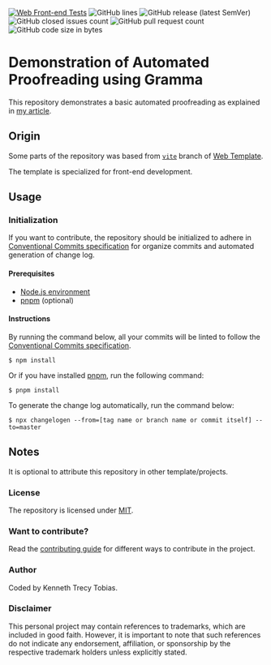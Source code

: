 [![Web Front-end Tests](https://img.shields.io/github/actions/workflow/status/KennethTrecy/demonstration_of_automated_proofreading_using_gramma/front-end.yml?style=for-the-badge)](https://github.com/KennethTrecy/demonstration_of_automated_proofreading_using_gramma/actions/workflows/:workflow-filename.yml)
![GitHub lines](https://img.shields.io/github/license/KennethTrecy/demonstration_of_automated_proofreading_using_gramma?style=for-the-badge)
![GitHub release (latest SemVer)](https://img.shields.io/github/v/release/KennethTrecy/demonstration_of_automated_proofreading_using_gramma?style=for-the-badge&display_name=tag&sort=semver)
![GitHub closed issues count](https://img.shields.io/github/issues-closed/KennethTrecy/demonstration_of_automated_proofreading_using_gramma?style=for-the-badge)
![GitHub pull request count](https://img.shields.io/github/issues-pr-closed/KennethTrecy/demonstration_of_automated_proofreading_using_gramma?style=for-the-badge)
![GitHub code size in bytes](https://img.shields.io/github/repo-size/KennethTrecy/demonstration_of_automated_proofreading_using_gramma?style=for-the-badge)

# Demonstration of Automated Proofreading using Gramma
This repository demonstrates a basic automated proofreading as explained in [my article].

## Origin
Some parts of the repository was based from [`vite`] branch of [Web Template].

The template is specialized for front-end development.

## Usage

### Initialization
If you want to contribute, the repository should be initialized to adhere in [Conventional Commits
specification] for organize commits and automated generation of change log.

#### Prerequisites
- [Node.js environment]
- [pnpm] (optional)

#### Instructions
By running the command below, all your commits will be linted to follow the [Conventional Commits
specification].
```
$ npm install
```

Or if you have installed [pnpm], run the following command:
```
$ pnpm install
```

To generate the change log automatically, run the command below:
```
$ npx changelogen --from=[tag name or branch name or commit itself] --to=master
```

## Notes
It is optional to attribute this repository in other template/projects.

### License
The repository is licensed under [MIT].

### Want to contribute?
Read the [contributing guide] for different ways to contribute in the project.

### Author
Coded by Kenneth Trecy Tobias.

### Disclaimer
This personal project may contain references to trademarks, which are included in good faith. However, it is important to note that such references do not indicate any endorsement, affiliation, or sponsorship by the respective trademark holders unless explicitly stated.

[my article]: https://kennethtrecy.pages.dev/articles/key_steps_to_add_gramma_for_improved_ci
[`vite`]: https://github.com/KennethTrecy/web_template/tree/vite
[Web Template]: https://github.com/KennethTrecy/web_template/
[MIT]: https://github.com/KennethTrecy/demonstration_of_automated_proofreading_using_gramma/blob/master/LICENSE
[Node.js environment]: https://nodejs.org/en/
[pnpm]: https://pnpm.io/installation
[Conventional Commits specification]: https://www.conventionalcommits.org/en/v1.0.0/
[contributing guide]: ./CONTRIBUTING.md
